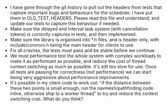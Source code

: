 - I have gone through the git history to pull out the headers from tests that capture important bugs and behaviours for the scheduler. I have put them in OLD_TEST_HEADERS. Please read this file and understand, and update our tests to capture this behaviour if needed.
- Make sure the delayed and interval task system (with cancellation tokens) is correctly captures in tests, and then implemented.
- Make sure the library is organised into *.h files, and is header only, with include/corororo.h being the main header for clients to use.
- Fix all crashes, the tests must pass and be stable before we continue.
- We must performance test the whole system with complex workloads to make it as performant as possible, and reduce the cost of thread context switching as much as possible. It's still too slow for use. Once all tests are passing for correctness (not performance) we can start being very aggressive about performance improvements.
- It's possible in my client code to work out: "if the distance between these two points is small enough, run the navmesh/pathfinding code inline, otherwise ship to a worker thread" to try and reduce the context switching cost. What do you think?

